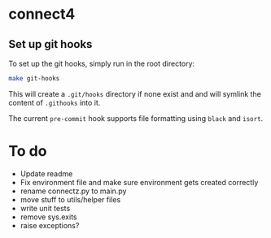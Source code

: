 # connect4

## Set up git hooks
To set up the git hooks, simply run in the root directory:

```bash
make git-hooks
```

This will create a `.git/hooks` directory if none exist and and will symlink the content of `.githooks` into it.

The current `pre-commit` hook supports file formatting using `black` and `isort`.

# To do
 - Update readme
 - Fix environment file and make sure environment gets created correctly
 - rename connectz.py to main.py
 - move stuff to utils/helper files
 - write unit tests
 - remove sys.exits
 - raise exceptions?


